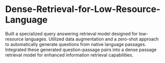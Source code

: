 # Dense-Retrieval-for-Low-Resource-Language
Built a specialized query answering retrieval model designed for low-resource languages. Utilized data augmentation and a zero-shot approach to automatically generate questions from native language passages. Integrated these generated question-passage pairs into a dense passage retrieval model for enhanced information retrieval capabilities.
